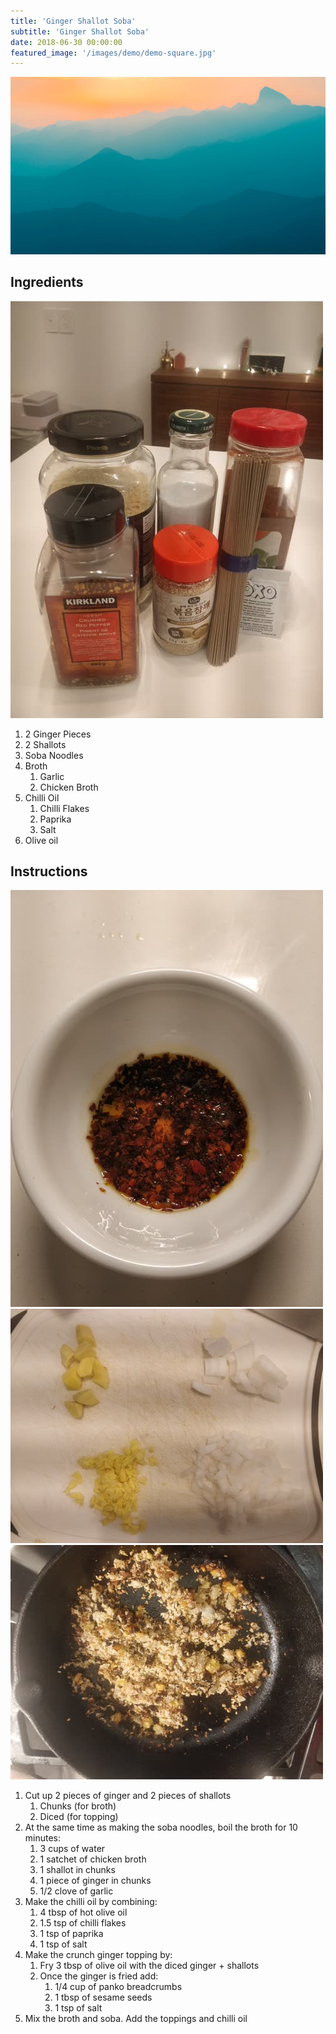 ```yaml
---
title: 'Ginger Shallot Soba'
subtitle: 'Ginger Shallot Soba'
date: 2018-06-30 00:00:00
featured_image: '/images/demo/demo-square.jpg'
---
```


![](/images/demo/demo-landscape.jpg)

## Ingredients

![ingredients](/images/jp-and-kor/ginger-shallot-soba-01.jpg)

1. 2 Ginger Pieces
1. 2 Shallots
1. Soba Noodles
1. Broth
   1. Garlic
   1. Chicken Broth
1. Chilli Oil 
   1. Chilli Flakes
   1. Paprika
   1. Salt
1. Olive oil

## Instructions

![greens](/images/jp-and-kor/ginger-shallot-soba-02.jpg)
![rice sticks](/images/jp-and-kor/ginger-shallot-soba-03.jpg)
![soup base](/images/jp-and-kor/ginger-shallot-soba-04.jpg)

1. Cut up 2 pieces of ginger and 2 pieces of shallots
   1. Chunks (for broth)
   1. Diced (for topping)
1. At the same time as making the soba noodles, boil the broth for 10 minutes:
   1. 3 cups of water
   1. 1 satchet of chicken broth
   1. 1 shallot in chunks
   1. 1 piece of ginger in chunks
   1. 1/2 clove of garlic
1. Make the chilli oil by combining:
   1. 4 tbsp of hot olive oil
   1. 1.5 tsp of chilli flakes
   1. 1 tsp of paprika
   1. 1 tsp of salt
1. Make the crunch ginger topping by:
   1. Fry 3 tbsp of olive oil with the diced ginger + shallots
   1. Once the ginger is fried add:
      1. 1/4 cup of panko breadcrumbs
      1. 1 tbsp of sesame seeds
      1. 1 tsp of salt
1. Mix the broth and soba. Add the toppings and chilli oil

<!-- ![Ginger Shallot Soba](/images/jp-and-kor/ginger-shallot-soba-05.jpg) -->